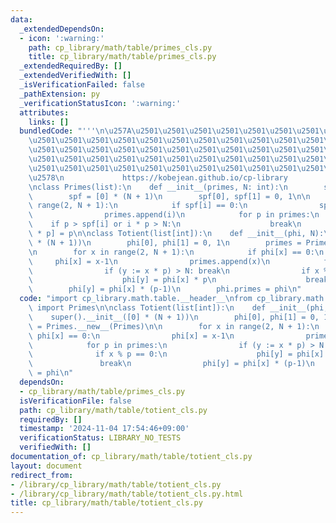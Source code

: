 ```yaml
---
data:
  _extendedDependsOn:
  - icon: ':warning:'
    path: cp_library/math/table/primes_cls.py
    title: cp_library/math/table/primes_cls.py
  _extendedRequiredBy: []
  _extendedVerifiedWith: []
  _isVerificationFailed: false
  _pathExtension: py
  _verificationStatusIcon: ':warning:'
  attributes:
    links: []
  bundledCode: "'''\n\u257A\u2501\u2501\u2501\u2501\u2501\u2501\u2501\u2501\u2501\u2501\
    \u2501\u2501\u2501\u2501\u2501\u2501\u2501\u2501\u2501\u2501\u2501\u2501\u2501\
    \u2501\u2501\u2501\u2501\u2501\u2501\u2501\u2501\u2501\u2501\u2501\u2501\u2501\
    \u2501\u2501\u2501\u2501\u2501\u2501\u2501\u2501\u2501\u2501\u2501\u2501\u2501\
    \u2501\u2501\u2501\u2501\u2501\u2501\u2501\u2501\u2501\u2501\u2501\u2501\u2501\
    \u2578\n             https://kobejean.github.io/cp-library               \n'''\n\
    \nclass Primes(list):\n    def __init__(primes, N: int):\n        super().__init__()\n\
    \        spf = [0] * (N + 1)\n        spf[0], spf[1] = 0, 1\n\n        for i in\
    \ range(2, N + 1):\n            if spf[i] == 0:\n                spf[i] = i\n\
    \                primes.append(i)\n            for p in primes:\n            \
    \    if p > spf[i] or i * p > N:\n                    break\n                spf[i\
    \ * p] = p\n\nclass Totient(list[int]):\n    def __init__(phi, N):\n        super().__init__([0]\
    \ * (N + 1))\n        phi[0], phi[1] = 0, 1\n        primes = Primes.__new__(Primes)\n\
    \n        for x in range(2, N + 1):\n            if phi[x] == 0:\n           \
    \     phi[x] = x-1\n                primes.append(x)\n            for p in primes:\n\
    \                if (y := x * p) > N: break\n                if x % p == 0:\n\
    \                    phi[y] = phi[x] * p\n                    break\n        \
    \        phi[y] = phi[x] * (p-1)\n        phi.primes = phi\n"
  code: "import cp_library.math.table.__header__\nfrom cp_library.math.table.primes_cls\
    \ import Primes\n\nclass Totient(list[int]):\n    def __init__(phi, N):\n    \
    \    super().__init__([0] * (N + 1))\n        phi[0], phi[1] = 0, 1\n        primes\
    \ = Primes.__new__(Primes)\n\n        for x in range(2, N + 1):\n            if\
    \ phi[x] == 0:\n                phi[x] = x-1\n                primes.append(x)\n\
    \            for p in primes:\n                if (y := x * p) > N: break\n  \
    \              if x % p == 0:\n                    phi[y] = phi[x] * p\n     \
    \               break\n                phi[y] = phi[x] * (p-1)\n        phi.primes\
    \ = phi\n"
  dependsOn:
  - cp_library/math/table/primes_cls.py
  isVerificationFile: false
  path: cp_library/math/table/totient_cls.py
  requiredBy: []
  timestamp: '2024-11-04 17:54:46+09:00'
  verificationStatus: LIBRARY_NO_TESTS
  verifiedWith: []
documentation_of: cp_library/math/table/totient_cls.py
layout: document
redirect_from:
- /library/cp_library/math/table/totient_cls.py
- /library/cp_library/math/table/totient_cls.py.html
title: cp_library/math/table/totient_cls.py
---
```

